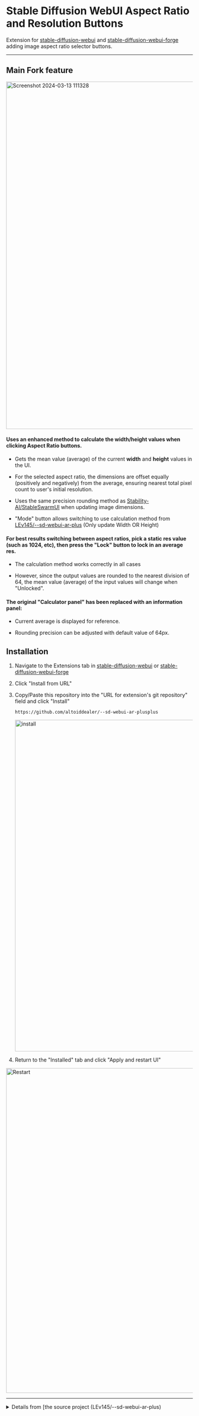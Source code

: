# Stable Diffusion WebUI Aspect Ratio and Resolution Buttons

Extension for [stable-diffusion-webui](https://github.com/AUTOMATIC1111/stable-diffusion-webui.git) and [stable-diffusion-webui-forge](https://github.com/lllyasviel/stable-diffusion-webui-forge) adding image aspect ratio selector buttons.

---

## Main Fork feature

<img width="938" alt="Screenshot 2024-03-13 111328" src="https://github.com/altoiddealer/--sd-webui-ar-plusplus/assets/1613484/67bfba6d-ba08-4a7a-b34f-03fe266bf9d8">

#### Uses an enhanced method to calculate the width/height values when clicking Aspect Ratio buttons.

- Gets the mean value (average) of the current **width** and **height** values in the UI.
  
- For the selected aspect ratio, the dimensions are offset equally (positively and negatively) from the average, ensuring nearest total pixel count to user's initial resolution.
  
- Uses the same precision rounding method as [Stability-AI/StableSwarmUI](https://github.com/Stability-AI/StableSwarmUI/blob/4ef98019fc4796d69f0d1d2dfa487d684a748cc3/src/Utils/Utilities.cs#L573) when updating image dimensions.
  
- "Mode" button allows switching to use calculation method from [LEv145/--sd-webui-ar-plus](https://github.com/LEv145/--sd-webui-ar-plus) (Only update Width OR Height)

#### For best results switching between aspect ratios, pick a static res value (such as 1024, etc), then press the "Lock" button to lock in an average res.

- The calculation method works correctly in all cases
  
- However, since the output values are rounded to the nearest division of 64, the mean value (average) of the input values will change when "Unlocked".

#### The original "Calculator panel" has been replaced with an information panel:

- Current average is displayed for reference.

- Rounding precision can be adjusted with default value of 64px.

## Installation

1. Navigate to the Extensions tab in [stable-diffusion-webui](https://github.com/AUTOMATIC1111/stable-diffusion-webui.git) or [stable-diffusion-webui-forge](https://github.com/lllyasviel/stable-diffusion-webui-forge)

2. Click "Install from URL"
   
3. Copy/Paste this repository into the "URL for extension's git repository" field and click "Install"
   ```
   https://github.com/altoiddealer/--sd-webui-ar-plusplus
   ```
   
   <img width="895" alt="install" src="https://github.com/altoiddealer/--sd-webui-ar-plusplus/assets/1613484/21b0ab04-2760-4c91-862e-7b71c7f08feb">

   
4. Return to the "Installed" tab and click "Apply and restart UI"

  <img width="877" alt="Restart" src="https://github.com/altoiddealer/--sd-webui-ar-plusplus/assets/1613484/72a5e77e-b8a2-49a1-9d5f-81524bb18a27">
 

---

<details>

<summary>Details from [the source project (LEv145/--sd-webui-ar-plus)</summary>

# Details from [the source project](https://github.com/LEv145/--sd-webui-ar-plus) (LEv145/--sd-webui-ar-plus)

(For reference - much of this is obsolete)

## Fork features

- New button `🔃` for calculation of height and width inverse
  - Normal mode: `1024x1024 and 16:9 = 1820x1024`
  - Reverse mode: `1024x1024 and 16:9 = 1024x576`
- New button `🔍` for rounding dimensions to the nearest multiples of 4 (`1023x101` => `1024x100`)
- New styles (Some styles have been moved to the original extension)
- Better resolution presets (By formula: `f(x) = 512 + (1024-512)/4*x, 0 <= x <= 4`)
- Better ratios presets (From [wikipedia](https://en.wikipedia.org/wiki/Aspect_ratio_(image)))
- Rename `Calc` button to `📐`
- Can work together with the original extension


## Updates

- 20/02/2023 :warning: this update will remove your local config files (`aspect_ratios.txt` and `resolutions.txt`) and it will create new default ones. These can be then modified freely and preserved in the future. For more info read [here](https://github.com/alemelis/sd-webui-ar/issues/9).

## Install

Browse to the `Extensions` tab -> go to `Install from URL` -> paste in `https://github.com/alemelis/sd-webui-ar` -> click `Install`


Here's how the UI looks like after installing this extension

<img width="666" alt="Screenshot 2023-03-30 at 20 37 56" src="https://user-images.githubusercontent.com/4661737/228946744-dbffc4c6-8a3f-4a42-8e47-1056b3558afc.png">

## Usage

- Click on the aspect ratio button you want to set. In the case of an aspect ratio greater than 1, the script fixes the width and changes the height. Whereas if the aspect ratio is smaller than 1, the width changes while the height is fixed.
- Reset image resolution by clicking on one of the buttons on the second row.

### Configuration

Aspect ratios can be defined in the `/sd-webui-ar/aspect_ratios.txt` file. For example,

```
1:1, 1.0
3:2, 3/2
4:3, 4/3
16:9, 16/9
# 6:13, 6/13
# 9:16, 9/16
# 3:5, 3/5
# 2:3, 2/3
# 19:16, 19/16 # fox movietone
# 5:4, 5/4 # medium format photo
# 11:8, 11/8 # academy standard
# IMAX, 1.43
# 14:9, 14/9
# 16:10, 16/10
# 𝜑, 1.6180 # golden ratio
# 5:3, 5/3 # super 16mm
# 1.85, 1.85 # US widescreen cinema
# DCI, 1.9 # digital imax
# 2:1, 2.0 # univisium
# 70mm, 2.2
# 21:9, 21/9 # cinematic wide screen
# δ, 2.414 # silver ratio
# UPV70, 2.76 # ultra panavision 70
# 32:9, 32/9 # ultra wide screen
# PV, 4.0 # polyvision
```

Note the `#` marking the line as a comment, i.e. the extension is not reading that line. To use a custom value, un-comment the relative line by removing the starting `#`.
A custom aspect ratio is defined as `button-label, aspect-ratio-value # comment`. It is recommended to set the `aspect-ratio-value` to a fraction, but a `float` or `int` will work as well. The `# comment` is optional.
The `button-label` will be displayed inside the button. It can be anything you like.

Resolutions presets are defined inside `resolutions.txt` file,

```
1, 512, 512 # 1:1 square
2, 768, 512 # 3:2 landscape
3, 403, 716 # 9:16 portrait
```

The format to be used is `button-label, width, height, # optional comment`. As before, lines starting with `#` will be ignored.

## Calculator Panel
Use the calculator to determine new width or height values based on the aspect ratio of source dimensions.
- Click `Calc` to show or hide the aspect ratio calculator
- Set the source dimensions:
  - Enter manually, or
  - Click ⬇️ to get source dimentions from txt2img/img2img sliders, or
  - Click 🖼️ to get source dimensions from input image component on the current tab
- Click ⇅ to swap the width and height, if desired
- Set the desired width or height, then click either `Calculate Height` or `Calculate Width` to calculate the missing value
- Click `Apply` to send the values to the txt2txt/img2img sliders
---
<img width="666" style="border: solid 3px black;" alt="Basic usage of aspect ratio calculator" src="https://user-images.githubusercontent.com/121050401/229391634-4ec06027-e603-4672-bad9-ec77647b0941.gif">

</details>
